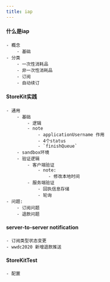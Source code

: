 ```yaml
---
title: iap
---
```


#### 什么是iap
    - 概念
        - 基础
    - 分类
        - 一次性消耗品
        - 非一次性消耗品
        - 订阅
        - 自动续订
#### StoreKit实践
    - 通用
        - 基础
            - 逻辑
            - note
                - applicationUsername 作用
                - 4个status
                - `finishQueue`
        - sandbox环境
        - 验证逻辑
            - 客户端验证
                - note:
                    - 修改本地时间
            - 服务端验证
                - 回执信息存储
                - 轮询
    - 问题:
        - 订阅问题
        - 退款问题
#### server-to-server notification
    - 订阅类型状态变更
    - wwdc2020 新增退款推送
#### StoreKitTest
    - 配置

